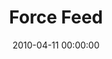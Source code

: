 ---
layout: series
series: "Force Feed"
permalink: "/force-feed/"
title: Force Feed
date: 2010-04-11 00:00:00
endDate: 2010-05-09 00:00:00
description: "We've all heard the saying, \"you are what you eat.\" Tha's also true when it comes to how we feed our heart, mind and soul with messages we receive through TV, radio, books, the web and even our mobile devices. Because we're constantly conformed by the messages we're fed, we need to be discerning about the agendas they represent, and how to make space in our lives to be transformed by truth."
src: "http://s3.amazonaws.com/crossroads-media/images/legacy/content/90x90_ForceFeed.jpg"
---
